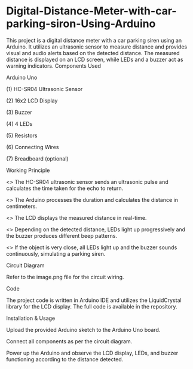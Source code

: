 # Digital-Distance-Meter-with-car-parking-siron-Using-Arduino
This project is a digital distance meter with a car parking siren using an Arduino. It utilizes an ultrasonic sensor to measure distance and provides visual and audio alerts based on the detected distance. The measured distance is displayed on an LCD screen, while LEDs and a buzzer act as warning indicators.
Components Used

Arduino Uno

(1) HC-SR04 Ultrasonic Sensor

(2) 16x2 LCD Display

(3) Buzzer

(4) 4 LEDs

(5) Resistors

(6) Connecting Wires

(7) Breadboard (optional)

Working Principle

<> The HC-SR04 ultrasonic sensor sends an ultrasonic pulse and calculates the time taken for the echo to return.

<> The Arduino processes the duration and calculates the distance in centimeters.

<> The LCD displays the measured distance in real-time.

<> Depending on the detected distance, LEDs light up progressively and the buzzer produces different beep patterns.

<> If the object is very close, all LEDs light up and the buzzer sounds continuously, simulating a parking siren.

Circuit Diagram

Refer to the image.png file for the circuit wiring.

Code

The project code is written in Arduino IDE and utilizes the LiquidCrystal library for the LCD display. The full code is available in the repository.

Installation & Usage

Upload the provided Arduino sketch to the Arduino Uno board.

Connect all components as per the circuit diagram.

Power up the Arduino and observe the LCD display, LEDs, and buzzer functioning according to the distance detected.
